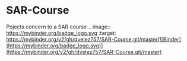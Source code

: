 # SAR-Course
Pojects concern to a SAR course
.. image:: https://mybinder.org/badge_logo.svg
 :target: https://mybinder.org/v2/gh/dvelez757/SAR-Course.git/master[![Binder](https://mybinder.org/badge_logo.svg)](https://mybinder.org/v2/gh/dvelez757/SAR-Course.git/master)
